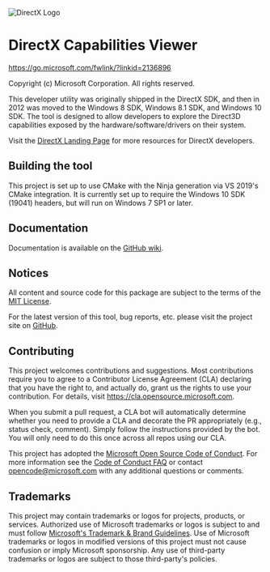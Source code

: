 ![DirectX Logo](https://raw.githubusercontent.com/wiki/microsoft/DxCapsViewer/Dx_Logo.gif)

# DirectX Capabilities Viewer

https://go.microsoft.com/fwlink/?linkid=2136896

Copyright (c) Microsoft Corporation. All rights reserved.

This developer utility was originally shipped in the DirectX SDK, and then in 2012 was moved to the Windows 8 SDK, Windows 8.1 SDK, and Windows 10 SDK. The tool is designed to allow developers to explore the Direct3D capabilities exposed by the hardware/software/drivers on their system.

Visit the [DirectX Landing Page](https://devblogs.microsoft.com/directx/landing-page/) for more resources for DirectX developers.

## Building the tool

This project is set up to use CMake with the Ninja generation via VS 2019's CMake integration. It is currently set up to require the Windows 10 SDK (19041) headers, but will run on Windows 7 SP1 or later.

## Documentation

Documentation is available on the [GitHub wiki](https://github.com/microsoft/DxCapsViewer/wiki).

## Notices

All content and source code for this package are subject to the terms of the [MIT License](https://github.com/microsoft/DxCapsViewer/blob/main/LICENSE).

For the latest version of this tool, bug reports, etc. please visit the project site on [GitHub](https://github.com/microsoft/DxCapsViewer).

## Contributing

This project welcomes contributions and suggestions. Most contributions require you to agree to a Contributor License Agreement (CLA) declaring that you have the right to, and actually do, grant us the rights to use your contribution. For details, visit https://cla.opensource.microsoft.com.

When you submit a pull request, a CLA bot will automatically determine whether you need to provide a CLA and decorate the PR appropriately (e.g., status check, comment). Simply follow the instructions provided by the bot. You will only need to do this once across all repos using our CLA.

This project has adopted the [Microsoft Open Source Code of Conduct](https://opensource.microsoft.com/codeofconduct/). For more information see the [Code of Conduct FAQ](https://opensource.microsoft.com/codeofconduct/faq/) or contact [opencode@microsoft.com](mailto:opencode@microsoft.com) with any additional questions or comments.

## Trademarks

This project may contain trademarks or logos for projects, products, or services. Authorized use of Microsoft trademarks or logos is subject to and must follow [Microsoft's Trademark & Brand Guidelines](https://www.microsoft.com/en-us/legal/intellectualproperty/trademarks/usage/general). Use of Microsoft trademarks or logos in modified versions of this project must not cause confusion or imply Microsoft sponsorship. Any use of third-party trademarks or logos are subject to those third-party's policies.
